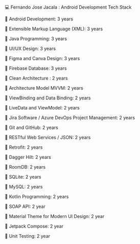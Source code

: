 💻 Fernando Jose Jacala : Android Development Tech Stack

📗 Android Development: 3 years

📗 Extensible Markup Language (XML): 3 years

📗 Java Programming: 3 years

📗 UI/UX Design: 3 years

📗 Figma and Canva Design: 3 years

📗 Firebase Database: 3 years

📗 Clean Architecture : 2 years

📗 Architecture Model MVVM: 2 years

📗 ViewBinding and Data Binding: 2 years

📗 LiveData and ViewModel: 2 years

📗 Jira Software / Azure DevOps Project Management: 2 years

📗 Git and GitHub: 2 years

📗 RESTful Web Services / JSON: 2 years

📗 Retrofit: 2 years

📗 Dagger Hilt: 2 years

📗 RoomDB: 2 years

📗 SQLite: 2 years

📗 MySQL: 2 years

📗 Kotlin Programming: 2 years

📗 SOAP API: 2 year

📗 Material Theme for Modern UI Design: 2 year

📗 Jetpack Compose: 2 year

📗 Unit Testing: 2 year
